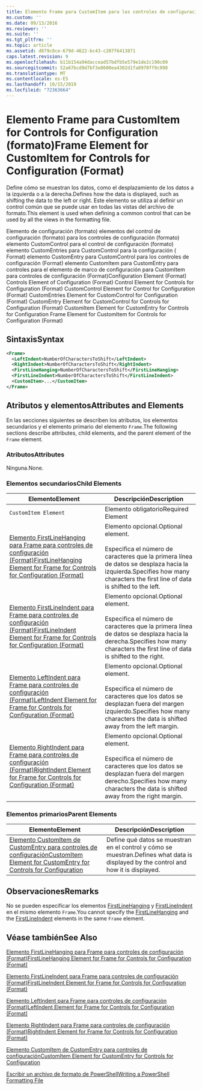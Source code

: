 ```yaml
---
title: Elemento Frame para CustomItem para los controles de configuración (Format) | Microsoft Docs
ms.custom: ''
ms.date: 09/13/2016
ms.reviewer: ''
ms.suite: ''
ms.tgt_pltfrm: ''
ms.topic: article
ms.assetid: d879c8ce-679d-4622-bc43-c207f6413871
caps.latest.revision: 9
ms.openlocfilehash: b11b154a94daccead57bdfb5e579e1de2c190c09
ms.sourcegitcommit: 52a67bcd9d7bf3e8600ea4302d1fa8970ff9c998
ms.translationtype: MT
ms.contentlocale: es-ES
ms.lasthandoff: 10/15/2019
ms.locfileid: "72363664"
---
```

# <a name="frame-element-for-customitem-for-controls-for-configuration-format"></a><span data-ttu-id="4c0ae-102">Elemento Frame para CustomItem for Controls for Configuration (formato)</span><span class="sxs-lookup"><span data-stu-id="4c0ae-102">Frame Element for CustomItem for Controls for Configuration (Format)</span></span>

<span data-ttu-id="4c0ae-103">Define cómo se muestran los datos, como el desplazamiento de los datos a la izquierda o a la derecha.</span><span class="sxs-lookup"><span data-stu-id="4c0ae-103">Defines how the data is displayed, such as shifting the data to the left or right.</span></span> <span data-ttu-id="4c0ae-104">Este elemento se utiliza al definir un control común que se puede usar en todas las vistas del archivo de formato.</span><span class="sxs-lookup"><span data-stu-id="4c0ae-104">This element is used when defining a common control that can be used by all the views in the formatting file.</span></span>

<span data-ttu-id="4c0ae-105">Elemento de configuración (formato) elementos del control de configuración (formato) para los controles de configuración (formato) elemento CustomControl para el control de configuración (formato) elemento CustomEntries para CustomControl para la configuración ( Format) elemento CustomEntry para CustomControl para los controles de configuración (Format) elemento CustomItem para CustomEntry para controles para el elemento de marco de configuración para CustomItem para controles de configuración (Format)</span><span class="sxs-lookup"><span data-stu-id="4c0ae-105">Configuration Element (Format) Controls Element of Configuration (Format) Control Element for Controls for Configuration (Format) CustomControl Element for Control for Configuration (Format) CustomEntries Element for CustomControl for Configuration (Format) CustomEntry Element for CustomControl for Controls for Configuration (Format) CustomItem Element for CustomEntry for Controls for Configuration Frame Element for CustomItem for Controls for Configuration (Format)</span></span>

## <a name="syntax"></a><span data-ttu-id="4c0ae-106">Sintaxis</span><span class="sxs-lookup"><span data-stu-id="4c0ae-106">Syntax</span></span>

```xml
<Frame>
  <LeftIndent>NumberOfCharactersToShift</LeftIndent>
  <RightIndent>NumberOfCharactersToShift</RightIndent>
  <FirstLineHanging>NumberOfCharactersToShift</FirstLineHanging>
  <FirstLineIndent>NumberOfCharactersToShift</FirstLineIndent>
  <CustomItem>...</CustomItem>
</Frame>
```

## <a name="attributes-and-elements"></a><span data-ttu-id="4c0ae-107">Atributos y elementos</span><span class="sxs-lookup"><span data-stu-id="4c0ae-107">Attributes and Elements</span></span>

<span data-ttu-id="4c0ae-108">En las secciones siguientes se describen los atributos, los elementos secundarios y el elemento primario del elemento `Frame`.</span><span class="sxs-lookup"><span data-stu-id="4c0ae-108">The following sections describe attributes, child elements, and the parent element of the `Frame` element.</span></span>

### <a name="attributes"></a><span data-ttu-id="4c0ae-109">Atributos</span><span class="sxs-lookup"><span data-stu-id="4c0ae-109">Attributes</span></span>

<span data-ttu-id="4c0ae-110">Ninguna.</span><span class="sxs-lookup"><span data-stu-id="4c0ae-110">None.</span></span>

### <a name="child-elements"></a><span data-ttu-id="4c0ae-111">Elementos secundarios</span><span class="sxs-lookup"><span data-stu-id="4c0ae-111">Child Elements</span></span>

|<span data-ttu-id="4c0ae-112">Elemento</span><span class="sxs-lookup"><span data-stu-id="4c0ae-112">Element</span></span>|<span data-ttu-id="4c0ae-113">Descripción</span><span class="sxs-lookup"><span data-stu-id="4c0ae-113">Description</span></span>|
|-------------|-----------------|
|`CustomItem Element`|<span data-ttu-id="4c0ae-114">Elemento obligatorio</span><span class="sxs-lookup"><span data-stu-id="4c0ae-114">Required Element</span></span>|
|[<span data-ttu-id="4c0ae-115">Elemento FirstLineHanging para Frame para controles de configuración (Format)</span><span class="sxs-lookup"><span data-stu-id="4c0ae-115">FirstLineHanging Element for Frame for Controls for Configuration (Format)</span></span>](./firstlinehanging-element-for-frame-for-controls-for-configuration-format.md)|<span data-ttu-id="4c0ae-116">Elemento opcional.</span><span class="sxs-lookup"><span data-stu-id="4c0ae-116">Optional element.</span></span><br /><br /> <span data-ttu-id="4c0ae-117">Especifica el número de caracteres que la primera línea de datos se desplaza hacia la izquierda.</span><span class="sxs-lookup"><span data-stu-id="4c0ae-117">Specifies how many characters the first line of data is shifted to the left.</span></span>|
|[<span data-ttu-id="4c0ae-118">Elemento FirstLineIndent para Frame para controles de configuración (Format)</span><span class="sxs-lookup"><span data-stu-id="4c0ae-118">FirstLineIndent Element for Frame for Controls for Configuration (Format)</span></span>](./firstlineindent-element-for-frame-for-controls-for-configuration-format.md)|<span data-ttu-id="4c0ae-119">Elemento opcional.</span><span class="sxs-lookup"><span data-stu-id="4c0ae-119">Optional element.</span></span><br /><br /> <span data-ttu-id="4c0ae-120">Especifica el número de caracteres que la primera línea de datos se desplaza hacia la derecha.</span><span class="sxs-lookup"><span data-stu-id="4c0ae-120">Specifies how many characters the first line of data is shifted to the right.</span></span>|
|[<span data-ttu-id="4c0ae-121">Elemento LeftIndent para Frame para controles de configuración (Format)</span><span class="sxs-lookup"><span data-stu-id="4c0ae-121">LeftIndent Element for Frame for Controls for Configuration (Format)</span></span>](./leftindent-element-for-frame-for-controls-for-configuration-format.md)|<span data-ttu-id="4c0ae-122">Elemento opcional.</span><span class="sxs-lookup"><span data-stu-id="4c0ae-122">Optional element.</span></span><br /><br /> <span data-ttu-id="4c0ae-123">Especifica el número de caracteres que los datos se desplazan fuera del margen izquierdo.</span><span class="sxs-lookup"><span data-stu-id="4c0ae-123">Specifies how many characters the data is shifted away from the left margin.</span></span>|
|[<span data-ttu-id="4c0ae-124">Elemento RightIndent para Frame para controles de configuración (Format)</span><span class="sxs-lookup"><span data-stu-id="4c0ae-124">RightIndent Element for Frame for Controls for Configuration (Format)</span></span>](./rightindent-element-for-frame-for-controls-for-configuration-format.md)|<span data-ttu-id="4c0ae-125">Elemento opcional.</span><span class="sxs-lookup"><span data-stu-id="4c0ae-125">Optional element.</span></span><br /><br /> <span data-ttu-id="4c0ae-126">Especifica el número de caracteres que los datos se desplazan fuera del margen derecho.</span><span class="sxs-lookup"><span data-stu-id="4c0ae-126">Specifies how many characters the data is shifted away from the right margin.</span></span>|

### <a name="parent-elements"></a><span data-ttu-id="4c0ae-127">Elementos primarios</span><span class="sxs-lookup"><span data-stu-id="4c0ae-127">Parent Elements</span></span>

|<span data-ttu-id="4c0ae-128">Elemento</span><span class="sxs-lookup"><span data-stu-id="4c0ae-128">Element</span></span>|<span data-ttu-id="4c0ae-129">Descripción</span><span class="sxs-lookup"><span data-stu-id="4c0ae-129">Description</span></span>|
|-------------|-----------------|
|[<span data-ttu-id="4c0ae-130">Elemento CustomItem de CustomEntry para controles de configuración</span><span class="sxs-lookup"><span data-stu-id="4c0ae-130">CustomItem Element for CustomEntry for Controls for Configuration</span></span>](./customitem-element-for-customentry-for-controls-for-configuration-format.md)|<span data-ttu-id="4c0ae-131">Define qué datos se muestran en el control y cómo se muestran.</span><span class="sxs-lookup"><span data-stu-id="4c0ae-131">Defines what data is displayed by the control and how it is displayed.</span></span>|

## <a name="remarks"></a><span data-ttu-id="4c0ae-132">Observaciones</span><span class="sxs-lookup"><span data-stu-id="4c0ae-132">Remarks</span></span>

<span data-ttu-id="4c0ae-133">No se pueden especificar los elementos [FirstLineHanging](./firstlinehanging-element-for-frame-for-controls-for-configuration-format.md) y [FirstLineIndent](./firstlineindent-element-for-frame-for-controls-for-configuration-format.md) en el mismo elemento `Frame`.</span><span class="sxs-lookup"><span data-stu-id="4c0ae-133">You cannot specify the [FirstLineHanging](./firstlinehanging-element-for-frame-for-controls-for-configuration-format.md) and the [FirstLineIndent](./firstlineindent-element-for-frame-for-controls-for-configuration-format.md) elements in the same `Frame` element.</span></span>

## <a name="see-also"></a><span data-ttu-id="4c0ae-134">Véase también</span><span class="sxs-lookup"><span data-stu-id="4c0ae-134">See Also</span></span>

[<span data-ttu-id="4c0ae-135">Elemento FirstLineHanging para Frame para controles de configuración (Format)</span><span class="sxs-lookup"><span data-stu-id="4c0ae-135">FirstLineHanging Element for Frame for Controls for Configuration (Format)</span></span>](./firstlinehanging-element-for-frame-for-controls-for-configuration-format.md)

[<span data-ttu-id="4c0ae-136">Elemento FirstLineIndent para Frame para controles de configuración (Format)</span><span class="sxs-lookup"><span data-stu-id="4c0ae-136">FirstLineIndent Element for Frame for Controls for Configuration (Format)</span></span>](./firstlineindent-element-for-frame-for-controls-for-configuration-format.md)

[<span data-ttu-id="4c0ae-137">Elemento LeftIndent para Frame para controles de configuración (Format)</span><span class="sxs-lookup"><span data-stu-id="4c0ae-137">LeftIndent Element for Frame for Controls for Configuration (Format)</span></span>](./leftindent-element-for-frame-for-controls-for-configuration-format.md)

[<span data-ttu-id="4c0ae-138">Elemento RightIndent para Frame para controles de configuración (Format)</span><span class="sxs-lookup"><span data-stu-id="4c0ae-138">RightIndent Element for Frame for Controls for Configuration (Format)</span></span>](./rightindent-element-for-frame-for-controls-for-configuration-format.md)

[<span data-ttu-id="4c0ae-139">Elemento CustomItem de CustomEntry para controles de configuración</span><span class="sxs-lookup"><span data-stu-id="4c0ae-139">CustomItem Element for CustomEntry for Controls for Configuration</span></span>](./customitem-element-for-customentry-for-controls-for-configuration-format.md)

[<span data-ttu-id="4c0ae-140">Escribir un archivo de formato de PowerShell</span><span class="sxs-lookup"><span data-stu-id="4c0ae-140">Writing a PowerShell Formatting File</span></span>](./writing-a-powershell-formatting-file.md)
